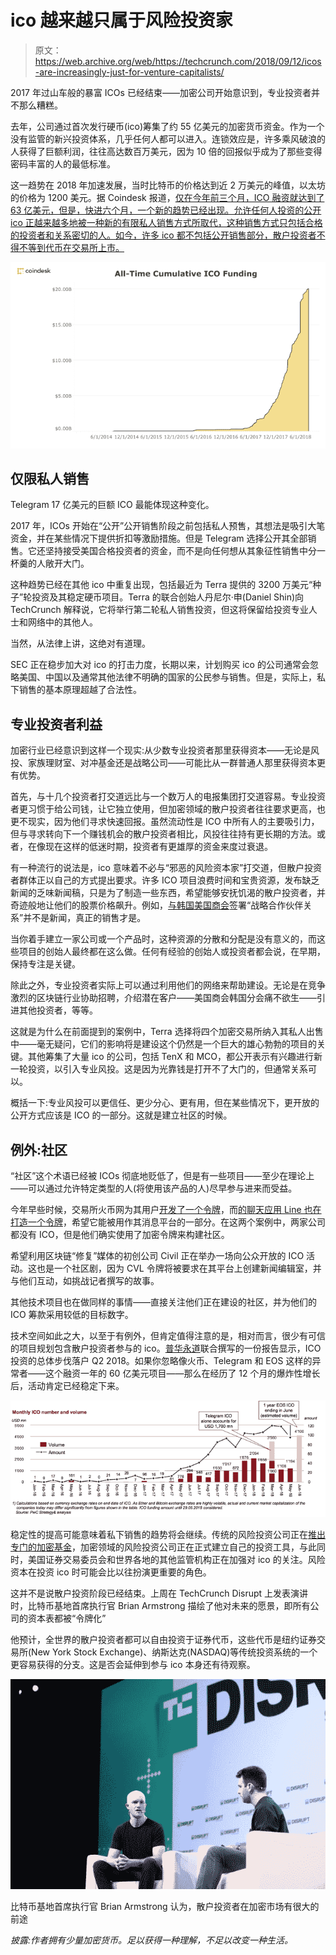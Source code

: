 # ico 越来越只属于风险投资家

> 原文：<https://web.archive.org/web/https://techcrunch.com/2018/09/12/icos-are-increasingly-just-for-venture-capitalists/>

2017 年过山车般的暴富 ICOs 已经结束——加密公司开始意识到，专业投资者并不那么糟糕。

去年，公司通过首次发行硬币(ico)筹集了约 55 亿美元的加密货币资金。作为一个没有监管的新兴投资体系，几乎任何人都可以进入。连锁效应是，许多乘风破浪的人获得了巨额利润，往往高达数百万美元，因为 10 倍的回报似乎成为了那些变得密码丰富的人的最低标准。

这一趋势在 2018 年加速发展，当时比特币的价格达到近 2 万美元的峰值，以太坊的价格为 1200 美元。据 Coindesk 报道，[仅在今年前三个月，ICO 融资就达到了 63 亿美元，但是，快进六个月，一个新的趋势已经出现。允许任何人投资的公开 ico 正越来越多地被一种新的有限私人销售方式所取代，这种销售方式只包括合格的投资者和关系密切的人。如今，许多 ico 都不包括公开销售部分，散户投资者不得不等到代币在交易所上市。](https://web.archive.org/web/20230304111827/https://www.coindesk.com/6-3-billion-2018-ico-funding-already-outpaced-2017/)

![](img/aa8222af73b0be5ebb566197fe5d8fdb.png)

## 仅限私人销售

Telegram 17 亿美元的巨额 ICO 最能体现这种变化。

2017 年，ICOs 开始在“公开”公开销售阶段之前包括私人预售，其想法是吸引大笔资金，并在某些情况下提供折扣等激励措施。但是 Telegram 选择公开其全部销售。它还坚持接受美国合格投资者的资金，而不是向任何想从其象征性销售中分一杯羹的人敞开大门。

这种趋势已经在其他 ico 中重复出现，包括最近为 Terra 提供的 3200 万美元“种子”轮投资及其稳定硬币项目。Terra 的联合创始人丹尼尔·申(Daniel Shin)向 TechCrunch 解释说，它将举行第二轮私人销售投资，但这将保留给投资专业人士和网络中的其他人。

当然，从法律上讲，这绝对有道理。

SEC 正在稳步加大对 ico 的打击力度，长期以来，计划购买 ico 的公司通常会忽略美国、中国以及通常其他法律不明确的国家的公民参与销售。但是，实际上，私下销售的基本原理超越了合法性。

## 专业投资者利益

加密行业已经意识到这样一个现实:从少数专业投资者那里获得资本——无论是风投、家族理财室、对冲基金还是战略公司——可能比从一群普通人那里获得资本更有优势。

首先，与十几个投资者打交道远比与一个数万人的电报集团打交道容易。专业投资者更习惯于给公司钱，让它独立使用，但加密领域的散户投资者往往要求更高，也更不现实，因为他们寻求快速回报。虽然流动性是 ICO 中所有人的主要吸引力，但与寻求转向下一个赚钱机会的散户投资者相比，风投往往持有更长期的方法。或者，在像现在这样的低迷时期，投资者有更雄厚的资金来度过衰退。

有一种流行的说法是，ico 意味着不必与“邪恶的风险资本家”打交道，但散户投资者群体正以自己的方式提出要求。许多 ICO 项目浪费时间和宝贵资源，发布缺乏新闻的乏味新闻稿，只是为了制造一些东西，希望能够安抚饥渴的散户投资者，并奇迹般地让他们的股票价格飙升。例如，[与韩国美国商会](https://web.archive.org/web/20230304111827/https://www.prnewswire.com/news-releases/pundi-x-and-american-chamber-of-commerce-korea-introduce-cryptocurrency-payment-solutions-for-mainstream-adoption-300655622.html)签署“战略合作伙伴关系”并不是新闻，真正的销售才是。

当你着手建立一家公司或一个产品时，这种资源的分散和分配是没有意义的，而这些项目的创始人最终都在这么做。任何有经验的创始人或投资者都会说，在早期，保持专注是关键。

除此之外，专业投资者实际上可以通过利用他们的网络来帮助建设。无论是在竞争激烈的区块链行业协助招聘，介绍潜在客户——美国商会韩国分会痛不欲生——引进其他投资者，等等。

这就是为什么在前面提到的案例中，Terra 选择将四个加密交易所纳入其私人出售中——毫无疑问，它们的影响将是建设这个仍然是一个巨大的雄心勃勃的项目的关键。其他筹集了大量 ico 的公司，包括 TenX 和 MCO，都公开表示有兴趣进行新一轮投资，以引入专业风投。这是因为光靠钱是打开不了大门的，但通常关系可以。

概括一下:专业风投可以更信任、更少分心、更有用，但在某些情况下，更开放的公开方式应该是 ICO 的一部分。这就是建立社区的时候。

## 例外:社区

“社区”这个术语已经被 ICOs 彻底地贬低了，但是有一些项目——至少在理论上——可以通过允许特定类型的人(将使用该产品的人)尽早参与进来而受益。

今年早些时候，交易所火币网为其用户[开发了一个令牌](https://web.archive.org/web/20230304111827/https://www.prnewswire.com/news-releases/huobi-global-launches-huobi-token-ht-300585764.html)，而[的聊天应用 Line 也在打造一个令牌](https://web.archive.org/web/20230304111827/https://techcrunch.com/2018/08/31/line-link-crypto-token/)，希望它能被用作其消息平台的一部分。在这两个案例中，两家公司都没有 ICO，但是他们确实使用了加密令牌来构建社区。

希望利用区块链“修复”媒体的初创公司 Civil 正在举办一场向公众开放的 ICO 活动。这也是一个社区剧，因为 CVL 令牌将被要求在其平台上创建新闻编辑室，并与他们互动，如挑战记者撰写的故事。

其他技术项目也在做同样的事情——直接关注他们正在建设的社区，并为他们的 ICO 筹款采用较低的目标数字。

技术空间如此之大，以至于有例外，但肯定值得注意的是，相对而言，很少有可信的项目规划包含散户投资者参与的 ico。[普华永道](https://web.archive.org/web/20230304111827/https://cryptovalley.swiss/wp-content/uploads/20180628_PwC-S-CVA-ICO-Report_EN.pdf)联合撰写的一份报告显示，ICO 投资的总体步伐落户 Q2 2018。如果你忽略像火币、Telegram 和 EOS 这样的异常者——这个融资一年的 60 亿美元项目——那么在经历了 12 个月的爆炸性增长后，活动肯定已经稳定下来。

![](img/843f1fd57eda72ac8c063d68413d66f0.png)

稳定性的提高可能意味着私下销售的趋势将会继续。传统的风险投资公司正在[推出专门的加密基金](https://web.archive.org/web/20230304111827/https://techcrunch.com/2018/06/25/andreessen-horowitz-has-a-new-crypto-fund-and-its-first-female-general-partner-is-running-it-with-chris-dixon/)，加密领域的风险投资公司正在正式建立自己的投资工具，与此同时，美国证券交易委员会和世界各地的其他监管机构正在加强对 ico 的关注。风险资本在投资 ico 时可能会比以往扮演更重要的角色。

这并不是说散户投资阶段已经结束。上周在 TechCrunch Disrupt 上发表演讲时，比特币基地首席执行官 Brian Armstrong 描绘了他对未来的愿景，即所有公司的资本表都被“令牌化”

他预计，全世界的散户投资者都可以自由投资于证券代币，这些代币是纽约证券交易所(New York Stock Exchange)、纳斯达克(NASDAQ)等传统投资系统的一个更容易获得的分支。这是否会延伸到参与 ico 本身还有待观察。

![](img/f022281b8fc192f82e47cea5b2354f57.png)

比特币基地首席执行官 Brian Armstrong 认为，散户投资者在加密市场有很大的前途

*披露:作者拥有少量加密货币。足以获得一种理解，不足以改变一种生活。*